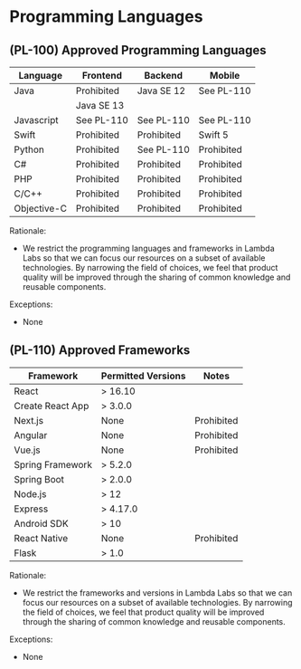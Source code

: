 # Programming Languages

## (PL-100) Approved Programming Languages

| Language    | Frontend   | Backend    | Mobile     |
| ----------- | ---------- | ---------- | ---------- |
| Java        | Prohibited | Java SE 12 | See PL-110 |
|             | Java SE 13 |
| Javascript  | See PL-110 | See PL-110 | See PL-110 |
| Swift       | Prohibited | Prohibited | Swift 5    |
| Python      | Prohibited | See PL-110 | Prohibited |
| C#          | Prohibited | Prohibited | Prohibited |
| PHP         | Prohibited | Prohibited | Prohibited |
| C/C++       | Prohibited | Prohibited | Prohibited |
| Objective-C | Prohibited | Prohibited | Prohibited |

Rationale:

-   We restrict the programming languages and frameworks in Lambda Labs so that
    we can focus our resources on a subset of available technologies. By
    narrowing the field of choices, we feel that product quality will be improved
    through the sharing of common knowledge and reusable components.

Exceptions:

-   None

## (PL-110) Approved Frameworks

| Framework        | Permitted Versions | Notes      |
| ---------------- | ------------------ | ---------- |
| React            | > 16.10            |
| Create React App | > 3.0.0            |
| Next.js          | None               | Prohibited |
| Angular          | None               | Prohibited |
| Vue.js           | None               | Prohibited |
| Spring Framework | > 5.2.0            |
| Spring Boot      | > 2.0.0            |
| Node.js          | > 12               |
| Express          | > 4.17.0           |
| Android SDK      | > 10               |
| React Native     | None               | Prohibited |
| Flask            | > 1.0              |

Rationale:

-   We restrict the frameworks and versions in Lambda Labs so that we can focus our
    resources on a subset of available technologies. By narrowing the field of
    choices, we feel that product quality will be improved through the sharing of
    common knowledge and reusable components.

Exceptions:

-   None
